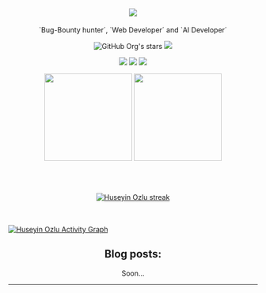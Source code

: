   <h1 align="center">
    <a href="https://github.com/HuseyinOzlu">
      <img src="https://readme-typing-svg.herokuapp.com/?lines=Hello,+Friend!+👋;I'm+Huseyin+Ozlu....;Nice+to+meet+you!&center=true&size=30&color=F72C26&font=Bungee+Spice">
    </a>
  </h1>
<p align="center">
 `Bug-Bounty hunter´, `Web Developer´ and `AI Developer´
</p>
<p align="center">
<img alt="GitHub Org's stars" src="https://img.shields.io/github/stars/HuseyinOzlu?color=red&label=stars&logo=github&style=for-the-badge">

<a href="c">
    <img src="https://komarev.com/ghpvc/?username=HuseyinOzlu">
</a>
</p>

<p align="center">
<a href="https://www.linkedin.com/in/h%C3%BCseyin-%C3%B6zl%C3%BC/"><img src="https://img.shields.io/badge/LINKEDIN-D14836?style=for-the-badge&logo=linkedin&logoColor=white&color=blue"></a>
<a href="https://www.instagram.com/huseyinoozlu/"><img src="https://img.shields.io/badge/INSTAGRAM-D14836?style=for-the-badge&logo=instagram&logoColor=white&color=green"></a>
<a href="https://twitter.com/_hozlu_"><img src="https://img.shields.io/badge/TWITTER-D14836?style=for-the-badge&logo=twitter&logoColor=white&color=black"></a>
</p>
<p align="center">
    <img height=177 src="https://github-readme-stats.vercel.app/api?username=HuseyinOzlu&show_icons=true&bg_color=0d1117&text_color=bdc3c7&title_color=f1c40f&icon_color=f1c40f&hide_border=true"> <img height=177 src="https://github-readme-stats.vercel.app/api/top-langs/?username=HuseyinOzlu&bg_color=0d1117&text_color=bdc3c7&title_color=f1c40f&hide_border=true&layout=compact&langs_count=8">
</p>
<br/>
<br/>
<p align="center">
    <a href="https://github.com/HuseyinOzlu/github-readme-streak-stats">
        <img title="🔥 Get streak stats for your profile at git.io/streak-stats" alt="Huseyin Ozlu streak" src="https://github-readme-streak-stats.herokuapp.com/?user=HuseyinOzlu&theme=black-ice&hide_border=true&stroke=0000&background=060A0CD0"/>
    </a>
</p>
<br/>
<br/>
<a href="https://github.com/HuseyinOzlu/github-readme-activity-graph"><img alt="Huseyin Ozlu Activity Graph" src="https://activity-graph.herokuapp.com/graph?username=HuseyinOzlu&bg_color=0D1117&color=97ca00&line=97ca00&point=FFFFFF&hide_border=true" /></a>

<h2 align="center"> Blog posts:</h2>
<!-- BLOG-POST-LIST:START -->
 <p align="center"> Soon...</p>
<!-- BLOG-POST-LIST:END -->
 <hr>

<!--
**HuseyinOzlu/HuseyinOzlu** is a ✨ _special_ ✨ repository because its `README.md` (this file) appears on your GitHub profile.

Here are some ideas to get you started:

- 🔭 I’m currently working on ...
- 🌱 I’m currently learning ...
- 👯 I’m looking to collaborate on ...
- 🤔 I’m looking for help with ...
- 💬 Ask me about ...
- 📫 How to reach me: ...
- 😄 Pronouns: ...
- ⚡ Fun fact: ...
-->
